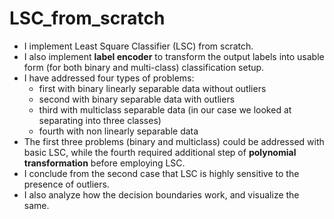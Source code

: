 # LSC_from_scratch

- I implement Least Square Classifier (LSC) from scratch.
- I also implement **label encoder** to transform the output labels into usable form (for both binary and multi-class) classification setup.
- I have addressed four types of problems:
    - first with binary linearly separable data without outliers
    - second with binary separable data with outliers
    - third with multiclass separable data (in our case we looked at separating into three classes)
    - fourth with non linearly separable data
- The first three problems (binary and multiclass) could be addressed with basic LSC, while the fourth required additional step of **polynomial transformation** before employing LSC.
- I conclude from the second case that LSC is highly sensitive to the presence of outliers.
- I also analyze how the decision boundaries work, and visualize the same.
